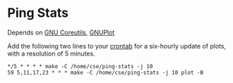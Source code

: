 # Ping Stats

Depends on [GNU Coreutils](http://www.gnu.org/software/coreutils/coreutils.html), [GNUPlot](http://www.gnuplot.info/)

Add the following two lines to your [crontab](https://crontab.guru/) for a six-hourly update of plots, with a resolution of 5 minutes.
```
*/5 * * * * make -C /home/cse/ping-stats -j 10
59 5,11,17,23 * * * make -C /home/cse/ping-stats -j 10 plot -B
```
